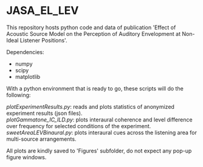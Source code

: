 # JASA_EL_LEV
This repository hosts python code and data of publication 'Effect of Acoustic Source Model on the Perception of Auditory Envelopment at Non-Ideal Listener Positions'.

Dependencies:
* numpy
* scipy
* matplotlib

With a python environment that is ready to go, these scripts will do the following:  
  
*plotExperimentResults.py*: reads and plots statistics of anonymized experiment results (json files).   
*plotGammatone_IC_ILD.py*: plots interaural coherence and level difference over frequency for selected conditions of the experiment.  
*sweetAreaLEVBinaural.py*: plots interaural cues across the listening area for multi-source arrangements.  
  
All plots are kindly saved to 'Figures' subfolder, do not expect any pop-up figure windows.
